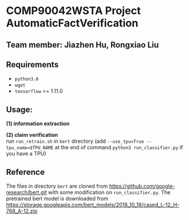 COMP90042WSTA Project AutomaticFactVerification
======
Team member: Jiazhen Hu, Rongxiao Liu
------

## Requirements
* `python3.6`
* `wget`
* `tensorflow` >= 1.11.0

## Usage:
<b>(1) information extraction</b>  
  
<b>(2) claim verification</b>  
run `run_retrain.sh` in `bert` directory
(add `--use_tpu=True --tpu_name=$TPU_NAME` at the end of command `python3 run_classifier.py` if you have a TPU)


## Reference
The files in directory `bert` are cloned from https://github.com/google-research/bert.git with some modification on `run_classifier.py`.
The pretrained bert model is downloaded from https://storage.googleapis.com/bert_models/2018_10_18/cased_L-12_H-768_A-12.zip
